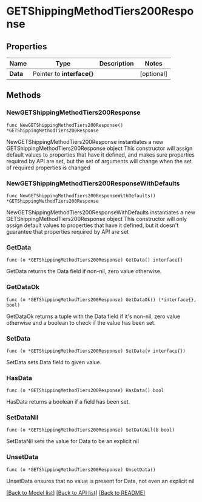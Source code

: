 # GETShippingMethodTiers200Response

## Properties

Name | Type | Description | Notes
------------ | ------------- | ------------- | -------------
**Data** | Pointer to **interface{}** |  | [optional] 

## Methods

### NewGETShippingMethodTiers200Response

`func NewGETShippingMethodTiers200Response() *GETShippingMethodTiers200Response`

NewGETShippingMethodTiers200Response instantiates a new GETShippingMethodTiers200Response object
This constructor will assign default values to properties that have it defined,
and makes sure properties required by API are set, but the set of arguments
will change when the set of required properties is changed

### NewGETShippingMethodTiers200ResponseWithDefaults

`func NewGETShippingMethodTiers200ResponseWithDefaults() *GETShippingMethodTiers200Response`

NewGETShippingMethodTiers200ResponseWithDefaults instantiates a new GETShippingMethodTiers200Response object
This constructor will only assign default values to properties that have it defined,
but it doesn't guarantee that properties required by API are set

### GetData

`func (o *GETShippingMethodTiers200Response) GetData() interface{}`

GetData returns the Data field if non-nil, zero value otherwise.

### GetDataOk

`func (o *GETShippingMethodTiers200Response) GetDataOk() (*interface{}, bool)`

GetDataOk returns a tuple with the Data field if it's non-nil, zero value otherwise
and a boolean to check if the value has been set.

### SetData

`func (o *GETShippingMethodTiers200Response) SetData(v interface{})`

SetData sets Data field to given value.

### HasData

`func (o *GETShippingMethodTiers200Response) HasData() bool`

HasData returns a boolean if a field has been set.

### SetDataNil

`func (o *GETShippingMethodTiers200Response) SetDataNil(b bool)`

 SetDataNil sets the value for Data to be an explicit nil

### UnsetData
`func (o *GETShippingMethodTiers200Response) UnsetData()`

UnsetData ensures that no value is present for Data, not even an explicit nil

[[Back to Model list]](../README.md#documentation-for-models) [[Back to API list]](../README.md#documentation-for-api-endpoints) [[Back to README]](../README.md)


